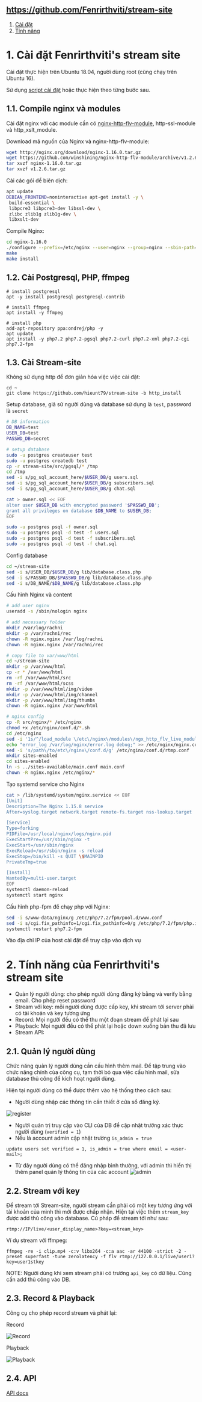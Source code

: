 https://github.com/Fenrirthviti/stream-site
---

1. [Cài đặt](#1-Cài-đặt-Fenrirthviti's-stream-site)
2. [Tính năng](#2-Tính-năng-của-Fenrirthviti's-stream-site)

# 1. Cài đặt Fenrirthviti's stream site

Cài đặt thực hiện trên Ubuntu 18.04, người dùng root (cũng chạy trên Ubuntu 16).

Sử dụng [script cài đặt](./http-install.sh) hoặc thực hiện theo từng bước sau.

## 1.1. Compile nginx và modules

Cài đặt nginx với các module cần có [nginx-http-flv-module](https://github.com/winshining/nginx-http-flv-module), http-ssl-module và http_xslt_module.

Download mã nguồn của Nginx và nginx-http-flv-module:

```bash
wget http://nginx.org/download/nginx-1.16.0.tar.gz
wget https://github.com/winshining/nginx-http-flv-module/archive/v1.2.6.tar.gz
tar xvzf nginx-1.16.0.tar.gz
tar xvzf v1.2.6.tar.gz
```

Cài các gói để biên dịch:

```bash
apt update
DEBIAN_FRONTEND=noninteractive apt-get install -y \
 build-essential \
 libpcre3 libpcre3-dev libssl-dev \
 zlibc zlib1g zlib1g-dev \
 libxslt-dev
```

Compile Nginx:

```bash
cd nginx-1.16.0
./configure --prefix=/etc/nginx --user=nginx --group=nginx --sbin-path=/usr/sbin/nginx --conf-path=/etc/nginx/nginx.conf --error-log-path=/var/log/nginx/error.log --http-log-path=/var/log/nginx/access.log --pid-path=/var/run/nginx.pid --lock-path=/var/run/nginx.lock --with-http_ssl_module --add-dynamic-module=/root/nginx-http-flv-module-1.2.6 --with-http_xslt_module
make
make install
```

## 1.2. Cài Postgresql, PHP, ffmpeg

```
# install postgresql
apt -y install postgresql postgresql-contrib

# install ffmpeg
apt install -y ffmpeg

# install php
add-apt-repository ppa:ondrej/php -y
apt update
apt install -y php7.2 php7.2-pgsql php7.2-curl php7.2-xml php7.2-cgi php7.2-fpm
```

## 1.3. Cài Stream-site

Không sử dụng http để đơn giản hóa việc việc cài đặt:

```
cd ~
git clone https://github.com/hieunt79/stream-site -b http_install
```

Setup database, giả sử người dùng và database sử dụng là `test`, password là `secret`

```bash
# DB information
DB_NAME=test
USER_DB=test
PASSWD_DB=secret

# setup database
sudo -u postgres createuser test
sudo -u postgres createdb test
cp -r stream-site/src/pgsql/* /tmp
cd /tmp
sed -i s/pg_sql_account_here/$USER_DB/g users.sql
sed -i s/pg_sql_account_here/$USER_DB/g subscribers.sql
sed -i s/pg_sql_account_here/$USER_DB/g chat.sql

cat > owner.sql << EOF
alter user $USER_DB with encrypted password '$PASSWD_DB';
grant all privileges on database $DB_NAME to $USER_DB; 
EOF

sudo -u postgres psql -f owner.sql
sudo -u postgres psql -d test -f users.sql
sudo -u postgres psql -d test -f subscribers.sql
sudo -u postgres psql -d test -f chat.sql
```

Config database

```bash
cd ~/stream-site
sed -i s/USER_DB/$USER_DB/g lib/database.class.php
sed -i s/PASSWD_DB/$PASSWD_DB/g lib/database.class.php
sed -i s/DB_NAME/$DB_NAME/g lib/database.class.php
```

Cấu hình Nginx và content

```bash
# add user nginx
useradd -s /sbin/nologin nginx

# add necessary folder
mkdir /var/log/rachni
mkdir -p /var/rachni/rec
chown -R nginx.nginx /var/log/rachni
chown -R nginx.nginx /var/rachni/rec

# copy file to var/www/html
cd ~/stream-site
mkdir -p /var/www/html
cp -r * /var/www/html
rm -rf /var/www/html/src
rm -rf /var/www/html/scss
mkdir -p /var/www/html/img/video
mkdir -p /var/www/html/img/channel
mkdir -p /var/www/html/img/thumbs
chown -R nginx.nginx /var/www/html

# nginx config
cp -R src/nginx/* /etc/nginx
chmod +x /etc/nginx/conf.d/*.sh
cd /etc/nginx
sed -i '1s/^/load_module \/etc\/nginx\/modules\/ngx_http_flv_live_module.so;\n/' /etc/nginx/nginx.conf
echo "error_log /var/log/nginx/error.log debug;" >> /etc/nginx/nginx.conf
sed -i 's/path\/to/etc\/nginx\/conf.d/g' /etc/nginx/conf.d/rtmp.conf
mkdir sites-enabled
cd sites-enabled
ln -s ../sites-available/main.conf main.conf
chown -R nginx.nginx /etc/nginx/*
```

Tạo systemd service cho Nginx

```bash
cat > /lib/systemd/system/nginx.service << EOF
[Unit]
Description=The Nginx 1.15.8 service
After=syslog.target network.target remote-fs.target nss-lookup.target

[Service]
Type=forking
PIDFile=/usr/local/nginx/logs/nginx.pid
ExecStartPre=/usr/sbin/nginx -t
ExecStart=/usr/sbin/nginx
ExecReload=/usr/sbin/nginx -s reload
ExecStop=/bin/kill -s QUIT \$MAINPID
PrivateTmp=true

[Install]
WantedBy=multi-user.target
EOF
systemctl daemon-reload
systemctl start nginx
```

<!-- Config php-fpm to run php with nginx: -->
Cấu hình php-fpm để chạy php với Nginx:

```bash
sed -i s/www-data/nginx/g /etc/php/7.2/fpm/pool.d/www.conf
sed -i s/cgi.fix_pathinfo=1/cgi.fix_pathinfo=0/g /etc/php/7.2/fpm/php.ini
systemctl restart php7.2-fpm
```

Vào địa chỉ IP của host cài đặt để truy cập vào dịch vụ

# 2. Tính năng của Fenrirthviti's stream site

- Quản lý người dùng: cho phép người dùng đăng ký bằng và verify bằng email. Cho phép reset password
- Stream với key: mỗi người dùng được cấp key, khi stream tới server phải có tài khoản và key tương ứng
- Record: Mọi người đều có thể thu một đoạn stream để phát lại sau
- Playback: Mọi người đều có thể phát lại hoặc down xuống bản thu đã lưu
- Stream API: 

## 2.1. Quản lý người dùng

Chức năng quản lý người dùng cần cấu hình thêm mail. Để tập trung vào chức năng chính của công cụ, tạm thời bỏ qua việc cấu hình mail, sửa database thủ công để kích hoạt người dùng.

Hiện tại người dùng có thể được thêm vào hệ thống theo cách sau:
- Người dùng nhập các thông tin cần thiết ở cửa sổ đăng ký.

![register](./images/ss-register.png)

- Người quản trị truy cập vào CLI của DB để cập nhật trường xác thực người dùng (`verified = 1`)
- Nếu là account admin cập nhật trường `is_admin = true`

```
update users set verified = 1, is_admin = true where email = <user-mail>;
```

- Từ đây người dùng có thể đăng nhập bình thường, với admin thì hiển thị thêm panel quản lý thông tin của các account
![admin](./images/ss-admin.png)

## 2.2. Stream với key

Để stream tới Stream-site, người stream cần phải có một key tương ứng với tài khoản của mình thì mới được chấp nhận. Hiện tại việc thêm `stream_key` được add thủ công vào database. Cú pháp để stream tới như sau:

```
rtmp://IP/live/<user_display_name>?key=<stream_key>
``` 

Ví dụ stream với ffmpeg:

```
ffmpeg -re -i clip.mp4 -c:v libx264 -c:a aac -ar 44100 -strict -2 -preset superfast -tune zerolatency -f flv rtmp://127.0.0.1/live/user1?key=user1stkey
```

NOTE: Người dùng khi xem stream phải có trường `api_key` có dữ liệu. Cũng cần add thủ công vào DB.

## 2.3. Record & Playback

Công cụ cho phép record stream và phát lại:

Record

![Record](./images/ss-record.png)

Playback

![Playback](./images/ss-playback.png)

## 2.4. API

[API docs](https://github.com/Fenrirthviti/stream-site/tree/master/api)
